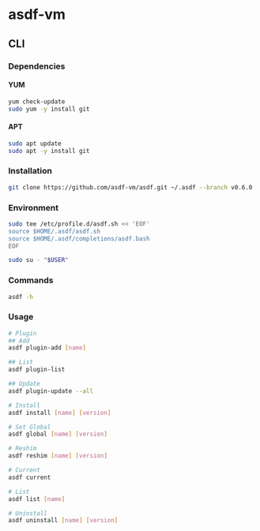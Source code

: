 # asdf-vm

## CLI

### Dependencies

#### YUM

```sh
yum check-update
sudo yum -y install git
```

#### APT

```sh
sudo apt update
sudo apt -y install git
```

### Installation

```sh
git clone https://github.com/asdf-vm/asdf.git ~/.asdf --branch v0.6.0
```

### Environment

```sh
sudo tee /etc/profile.d/asdf.sh << 'EOF'
source $HOME/.asdf/asdf.sh
source $HOME/.asdf/completions/asdf.bash
EOF
```

```sh
sudo su - "$USER"
```

### Commands

```sh
asdf -h
```

### Usage

```sh
# Plugin
## Add
asdf plugin-add [name]

## List
asdf plugin-list

## Update
asdf plugin-update --all

# Install
asdf install [name] [version]

# Set Global
asdf global [name] [version]

# Reshim
asdf reshim [name] [version]

# Current
asdf current

# List
asdf list [name]

# Uninstall
asdf uninstall [name] [version]
```
